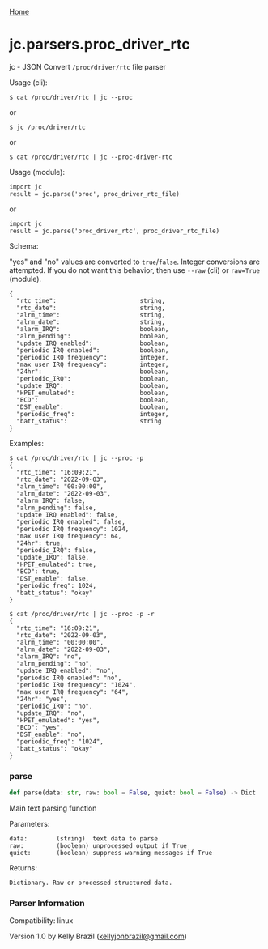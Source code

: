 [Home](https://kellyjonbrazil.github.io/jc/)
<a id="jc.parsers.proc_driver_rtc"></a>

# jc.parsers.proc\_driver\_rtc

jc - JSON Convert `/proc/driver/rtc` file parser

Usage (cli):

    $ cat /proc/driver/rtc | jc --proc

or

    $ jc /proc/driver/rtc

or

    $ cat /proc/driver/rtc | jc --proc-driver-rtc

Usage (module):

    import jc
    result = jc.parse('proc', proc_driver_rtc_file)

or

    import jc
    result = jc.parse('proc_driver_rtc', proc_driver_rtc_file)

Schema:

"yes" and "no" values are converted to `true`/`false`. Integer conversions
are attempted. If you do not want this behavior, then use `--raw` (cli) or
`raw=True` (module).

    {
      "rtc_time":                       string,
      "rtc_date":                       string,
      "alrm_time":                      string,
      "alrm_date":                      string,
      "alarm_IRQ":                      boolean,
      "alrm_pending":                   boolean,
      "update IRQ enabled":             boolean,
      "periodic IRQ enabled":           boolean,
      "periodic IRQ frequency":         integer,
      "max user IRQ frequency":         integer,
      "24hr":                           boolean,
      "periodic_IRQ":                   boolean,
      "update_IRQ":                     boolean,
      "HPET_emulated":                  boolean,
      "BCD":                            boolean,
      "DST_enable":                     boolean,
      "periodic_freq":                  integer,
      "batt_status":                    string
    }

Examples:

    $ cat /proc/driver/rtc | jc --proc -p
    {
      "rtc_time": "16:09:21",
      "rtc_date": "2022-09-03",
      "alrm_time": "00:00:00",
      "alrm_date": "2022-09-03",
      "alarm_IRQ": false,
      "alrm_pending": false,
      "update IRQ enabled": false,
      "periodic IRQ enabled": false,
      "periodic IRQ frequency": 1024,
      "max user IRQ frequency": 64,
      "24hr": true,
      "periodic_IRQ": false,
      "update_IRQ": false,
      "HPET_emulated": true,
      "BCD": true,
      "DST_enable": false,
      "periodic_freq": 1024,
      "batt_status": "okay"
    }

    $ cat /proc/driver/rtc | jc --proc -p -r
    {
      "rtc_time": "16:09:21",
      "rtc_date": "2022-09-03",
      "alrm_time": "00:00:00",
      "alrm_date": "2022-09-03",
      "alarm_IRQ": "no",
      "alrm_pending": "no",
      "update IRQ enabled": "no",
      "periodic IRQ enabled": "no",
      "periodic IRQ frequency": "1024",
      "max user IRQ frequency": "64",
      "24hr": "yes",
      "periodic_IRQ": "no",
      "update_IRQ": "no",
      "HPET_emulated": "yes",
      "BCD": "yes",
      "DST_enable": "no",
      "periodic_freq": "1024",
      "batt_status": "okay"
    }

<a id="jc.parsers.proc_driver_rtc.parse"></a>

### parse

```python
def parse(data: str, raw: bool = False, quiet: bool = False) -> Dict
```

Main text parsing function

Parameters:

    data:        (string)  text data to parse
    raw:         (boolean) unprocessed output if True
    quiet:       (boolean) suppress warning messages if True

Returns:

    Dictionary. Raw or processed structured data.

### Parser Information
Compatibility:  linux

Version 1.0 by Kelly Brazil (kellyjonbrazil@gmail.com)
